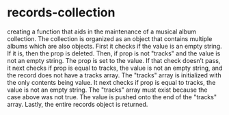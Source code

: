 # records-collection
creating a function that aids in the maintenance of a musical album collection. The collection is organized as an object that contains multiple albums which are also objects.
First it checks if the value is an empty string. If it is, then the prop is deleted.
Then, if prop is not "tracks" and the value is not an empty string. The prop is set to the value.
If that check doesn’t pass, it next checks if prop is equal to tracks, the value is not an empty string, and the record does not have a tracks array. The "tracks" array is initialized with the only contents being value.
It next checks if prop is equal to tracks, the value is not an empty string. The "tracks" array must exist because the case above was not true. The value is pushed onto the end of the "tracks" array.
Lastly, the entire records object is returned.
